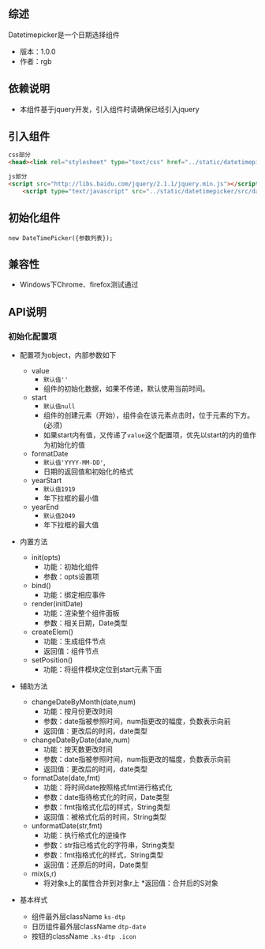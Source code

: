 ## 综述

Datetimepicker是一个日期选择组件

* 版本：1.0.0
* 作者：rgb

## 依赖说明
* 本组件基于jquery开发，引入组件时请确保已经引入jquery

## 引入组件

```html
css部分
<head><link rel="stylesheet" type="text/css" href="../static/datetimepicker/src/datetimepicker.css"></head>

js部分
<script src="http://libs.baidu.com/jquery/2.1.1/jquery.min.js"></script>
    <script type="text/javascript" src="../static/datetimepicker/src/datetimepicker.js"></script>
```

## 初始化组件

    new DateTimePicker({参数列表});

## 兼容性
* Windows下Chrome、firefox测试通过

## API说明

### 初始化配置项

* 配置项为object，内部参数如下
    * value 
        * `默认值''`
        * 组件的初始化数据，如果不传递，默认使用当前时间。
    * start
        * `默认值null`
        * 组件的创建元素（开始），组件会在该元素点击时，位于元素的下方。(必须)
        * 如果start内有值，又传递了`value`这个配置项，优先以start的内的值作为初始化的值
    * formatDate 
        * `默认值'YYYY-MM-DD'`,
        * 日期的返回值和初始化的格式
    * yearStart 
        * `默认值1919`
        * 年下拉框的最小值
    * yearEnd 
        * `默认值2049`
        * 年下拉框的最大值

* 内置方法
    * init(opts)
        * 功能：初始化组件
        * 参数：opts设置项
    * bind()
        * 功能：绑定相应事件
    * render(initDate)
        * 功能：渲染整个组件面板
        * 参数：相关日期，Date类型
    * createElem()
        * 功能：生成组件节点
        * 返回值：组件节点
    * setPosition()
        * 功能：将组件模块定位到start元素下面
* 辅助方法 
    * changeDateByMonth(date,num)
        * 功能：按月份更改时间
        * 参数：date指被参照时间，num指更改的幅度，负数表示向前
        * 返回值：更改后的时间，date类型
    * changeDateByDate(date,num)
        * 功能：按天数更改时间
        * 参数：date指被参照时间，num指更改的幅度，负数表示向前
        * 返回值：更改后的时间，date类型
    * formatDate(date,fmt)
        * 功能：将时间date按照格式fmt进行格式化
        * 参数：date指待格式化的时间，Date类型
        * 参数：fmt指格式化后的样式，String类型
        * 返回值：被格式化后的时间，String类型
    * unformatDate(str,fmt)
        * 功能：执行格式化的逆操作
        * 参数：str指已格式化的字符串，String类型
        * 参数：fmt指格式化的样式，String类型
        * 返回值：还原后的时间，Date类型
    * mix(s,r)
        * 将对象s上的属性合并到对象r上
        *返回值：合并后的S对象

* 基本样式
    * 组件最外层className `ks-dtp`
    * 日历组件最外层className `dtp-date`
    * 按钮的className `.ks-dtp .icon`    